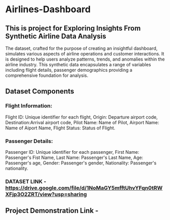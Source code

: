 # Airlines-Dashboard
## This is project for Exploring Insights From Synthetic Airline Data Analysis
 The dataset, crafted for the purpose of creating an insightful dashboard, simulates various aspects of airline operations and customer interactions. It is designed to help users analyze patterns, trends, and anomalies within the airline industry. This synthetic data encapsulates a range of variables including flight details, passenger demographics providing a comprehensive foundation for analysis.
## Dataset Components
### Flight Information:
Flight ID: Unique identifier for each flight,
Origin: Departure airport code,
Destination:Arrival airport code,
Pilot Name: Name of Pilot,
Airport Name: Name of Aiport Name,
Flight Status: Status of Flight.
### Passenger Details:
Passenger ID: Unique identifier for each passenger,
First Name: Passenger's Fist Name,
Last Name: Passenger's Last Name,
Age: Passenger's age,
Gender: Passenger's gender,
Nationality: Passenger's nationality.

### DATASET LINK - **https://drive.google.com/file/d/1NoMaGY5mfftUhvYFqn0tRWXFjp3O2ZRT/view?usp=sharing**

## Project Demonstration Link -

